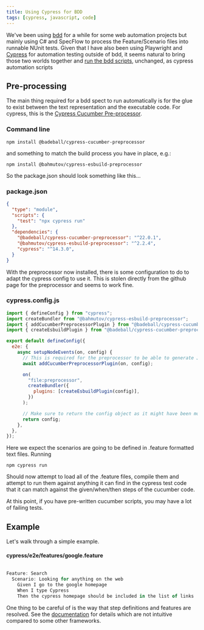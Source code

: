 ```yaml
---
title: Using Cypress for BDD
tags: [cypress, javascript, code]
---
```


We've been using [bdd](https://dannorth.net/introducing-bdd/) for a while for some web automation projects but 
mainly using C# and SpecFlow to process the Feature/Scenario files into runnable NUnit tests. Given that I have also 
been using Playwright and [Cypress](https://cypress.io) for automation testing outside of bdd, it seems natural to bring 
those two worlds together and [run the bdd scripts](https://docs.cypress.io/app/faq#Can-I-use-Cucumber-to-write-tests), 
unchanged, as cypress automation scripts 

## Pre-processing

The main thing required for a bdd spect to run automatically is for the glue to exist between the text representation and the 
executable code. For cypress, this is the [Cypress Cucumber Pre-processor](https://github.com/badeball/cypress-cucumber-preprocessor).

### Command line

```
npm install @badeball/cypress-cucumber-preprocessor
```

and something to match the build process you have in place, e.g.:

```
npm install @bahmutov/cypress-esbuild-preprocessor
```

So the package.json should look something like this...

### package.json

```json
{
  "type": "module",
  "scripts": {
    "test": "npx cypress run"
  },
  "dependencies": {
    "@badeball/cypress-cucumber-preprocessor": "^22.0.1",
    "@bahmutov/cypress-esbuild-preprocessor": "^2.2.4",
    "cypress": "^14.3.0",
  }
}

```
With the preprocessor now installed, there is some configuration to do to adapt the cypress config to use it.
This is stolen directly from the github page for the preprocessor and seems to work fine. 

### cypress.config.js

```javascript
import { defineConfig } from "cypress";
import createBundler from "@bahmutov/cypress-esbuild-preprocessor";
import { addCucumberPreprocessorPlugin } from "@badeball/cypress-cucumber-preprocessor";
import { createEsbuildPlugin } from "@badeball/cypress-cucumber-preprocessor/esbuild";

export default defineConfig({
  e2e: {
    async setupNodeEvents(on, config) {
      // This is required for the preprocessor to be able to generate JSON reports after each run, and more,
      await addCucumberPreprocessorPlugin(on, config);

      on(
        "file:preprocessor",
        createBundler({
          plugins: [createEsbuildPlugin(config)],
        })
      );

      // Make sure to return the config object as it might have been modified by the plugin.
      return config;
    },
  },
});
```

Here we expect the scenarios are going to be defined in .feature formatted text files. Running 

```
npm cypress run 
```

Should now attempt to load all of the .feature files, compile them and attempt to run them against 
anything it can find in the cypress test code that it can match against the given/when/then steps 
of the cucumber code. 

At this point, if you have pre-written cucumber scripts, you may have a lot of failing tests.

## Example

Let's walk through a simple example.

#### cypress/e2e/features/google.feature

```javascript

Feature: Search
  Scenario: Looking for anything on the web
    Given I go to the google homepage
    When I type Cypress
    Then the cypress homepage should be included in the list of links

```

One thing to be careful of is the way that step definitions and features are resolved. See the 
[documentation](https://github.com/badeball/cypress-cucumber-preprocessor/blob/master/docs/step-definitions.md) for 
details which are not intuitive compared to some other frameworks.

